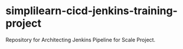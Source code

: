 # simplilearn-cicd-jenkins-training-project
Repository for Architecting Jenkins Pipeline for Scale Project. 

